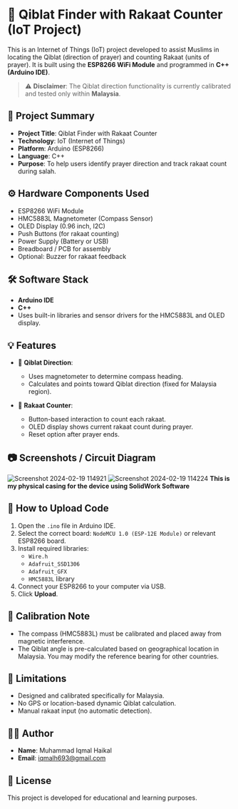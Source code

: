 # 🕋 Qiblat Finder with Rakaat Counter (IoT Project)

This is an Internet of Things (IoT) project developed to assist Muslims in locating the Qiblat (direction of prayer) and counting Rakaat (units of prayer). It is built using the **ESP8266 WiFi Module** and programmed in **C++ (Arduino IDE)**.

> ⚠️ **Disclaimer**: The Qiblat direction functionality is currently calibrated and tested only within **Malaysia**.

## 📌 Project Summary

- **Project Title**: Qiblat Finder with Rakaat Counter
- **Technology**: IoT (Internet of Things)
- **Platform**: Arduino (ESP8266)
- **Language**: C++
- **Purpose**: To help users identify prayer direction and track rakaat count during salah.

## ⚙️ Hardware Components Used

- ESP8266 WiFi Module
- HMC5883L Magnetometer (Compass Sensor)
- OLED Display (0.96 inch, I2C)
- Push Buttons (for rakaat counting)
- Power Supply (Battery or USB)
- Breadboard / PCB for assembly
- Optional: Buzzer for rakaat feedback

## 🛠️ Software Stack

- **Arduino IDE**
- **C++**
- Uses built-in libraries and sensor drivers for the HMC5883L and OLED display.

## 💡 Features

- 📍 **Qiblat Direction**:
  - Uses magnetometer to determine compass heading.
  - Calculates and points toward Qiblat direction (fixed for Malaysia region).

- 🙏 **Rakaat Counter**:
  - Button-based interaction to count each rakaat.
  - OLED display shows current rakaat count during prayer.
  - Reset option after prayer ends.

## 📷 Screenshots / Circuit Diagram

![Screenshot 2024-02-19 114921](https://github.com/user-attachments/assets/0aa5674e-d3b1-4a6b-a4ed-73011ce2642a)
![Screenshot 2024-02-19 114224](https://github.com/user-attachments/assets/3db2be3c-12e4-46e9-85d1-c626ab0c110b)
**This is my physical casing for the device using SolidWork Software**

## 🚀 How to Upload Code

1. Open the `.ino` file in Arduino IDE.
2. Select the correct board: `NodeMCU 1.0 (ESP-12E Module)` or relevant ESP8266 board.
3. Install required libraries:
   - `Wire.h`
   - `Adafruit_SSD1306`
   - `Adafruit_GFX`
   - `HMC5883L` library
4. Connect your ESP8266 to your computer via USB.
5. Click **Upload**.

## 📡 Calibration Note

- The compass (HMC5883L) must be calibrated and placed away from magnetic interference.
- The Qiblat angle is pre-calculated based on geographical location in Malaysia. You may modify the reference bearing for other countries.

## 📍 Limitations

- Designed and calibrated specifically for Malaysia.
- No GPS or location-based dynamic Qiblat calculation.
- Manual rakaat input (no automatic detection).

## 🙋‍♂️ Author

- **Name**: Muhammad Iqmal Haikal  
- **Email**: iqmalh693@gmail.com

## 📜 License

This project is developed for educational and learning purposes.

